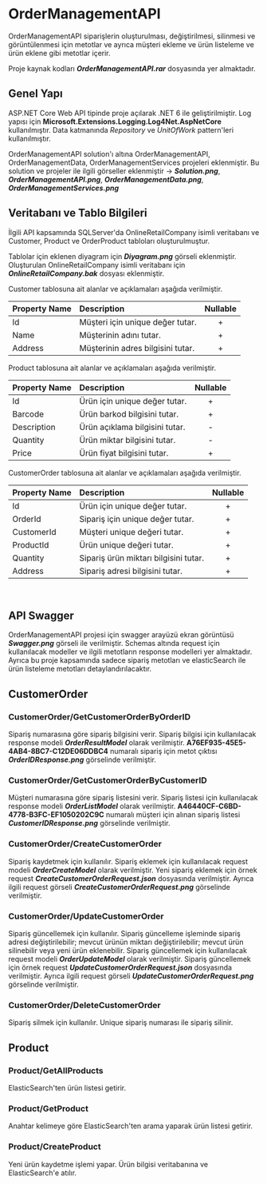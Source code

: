 # OrderManagementAPI
OrderManagementAPI siparişlerin oluşturulması, değiştirilmesi, silinmesi ve görüntülenmesi için metotlar ve ayrıca müşteri ekleme ve ürün listeleme ve ürün eklene gibi metotlar içerir.

Proje kaynak kodları ***OrderManagementAPI.rar*** dosyasında yer almaktadır.

## Genel Yapı

ASP.NET Core Web API tipinde proje açılarak .NET 6 ile geliştirilmiştir. Log yapısı için **Microsoft.Extensions.Logging.Log4Net.AspNetCore** kullanılmıştır. Data katmanında *Repository* ve *UnitOfWork* pattern'leri kullanılmıştır.

OrderManagementAPI solution'ı altına OrderManagementAPI, OrderManagementData, OrderManagementServices projeleri eklenmiştir. Bu solution ve projeler ile ilgili görseller eklenmiştir -> ***Solution.png***, ***OrderManagementAPI.png***, ***OrderManagementData.png***, ***OrderManagementServices.png*** 

## Veritabanı ve Tablo Bilgileri

İlgili API kapsamında SQLServer'da OnlineRetailCompany isimli veritabanı ve Customer, Product ve OrderProduct tabloları oluşturulmuştur. 

Tablolar için eklenen diyagram için ***Diyagram.png*** görseli eklenmiştir.
Oluşturulan OnlineRetailCompany isimli veritabanı için ***OnlineRetailCompany.bak*** dosyası eklenmiştir.

Customer tablosuna ait alanlar ve açıklamaları aşağıda verilmiştir.

| Property Name | Description | Nullable |
| :---          | :---        | :---: |
| Id | Müşteri için unique değer tutar. | + |
| Name | Müşterinin adını tutar. | + |
| Address | Müşterinin adres bilgisini tutar. | + |

Product tablosuna ait alanlar ve açıklamaları aşağıda verilmiştir.

| Property Name | Description | Nullable |
| :---          | :---        | :---: |
| Id | Ürün için unique değer tutar. | + |
| Barcode | Ürün barkod bilgisini tutar. | + |
| Description | Ürün açıklama bilgisini tutar. | - |
| Quantity | Ürün miktar bilgisini tutar. | - |
| Price | Ürün fiyat bilgisini tutar. | + |

CustomerOrder tablosuna ait alanlar ve açıklamaları aşağıda verilmiştir.

| Property Name | Description | Nullable |
| :---          | :---        | :---: |
| Id | Ürün için unique değer tutar. | + |
| OrderId | Sipariş için unique değer tutar. | + |
| CustomerId | Müşteri unique değeri tutar. | + |
| ProductId | Ürün unique değeri tutar. | + |
| Quantity | Sipariş ürün miktarı bilgisini tutar. | + |
| Address | Sipariş adresi bilgisini tutar. | + |

<br/>

## API Swagger

OrderManagementAPI projesi için swagger arayüzü ekran görüntüsü ***Swagger.png*** görseli ile verilmiştir. Schemas altında request için kullanılacak modeller ve ilgili metotların response modelleri yer almaktadır. Ayrıca bu proje kapsamında sadece sipariş metotları ve elasticSearch ile ürün listeleme metotları detaylandırılacaktır.

## CustomerOrder
### CustomerOrder/GetCustomerOrderByOrderID
Sipariş numarasına göre sipariş bilgisini verir. Sipariş bilgisi için kullanılacak response modeli ***OrderResultModel*** olarak verilmiştir.
**A76EF935-45E5-4AB4-8BC7-C12DE06DDBC4** numaralı sipariş için metot çıktısı ***OrderIDResponse.png*** görselinde verilmiştir.

### CustomerOrder/GetCustomerOrderByCustomerID
Müşteri numarasına göre sipariş listesini verir. Sipariş listesi için kullanılacak response modeli ***OrderListModel*** olarak verilmiştir.
**A46440CF-C6BD-4778-B3FC-EF1050202C9C** numaralı müşteri için alınan sipariş listesi ***CustomerIDResponse.png*** görselinde verilmiştir.

### CustomerOrder/CreateCustomerOrder
Sipariş kaydetmek için kullanılır. Sipariş eklemek için kullanılacak request modeli ***OrderCreateModel*** olarak verilmiştir.
Yeni sipariş eklemek için örnek request ***CreateCustomerOrderRequest.json*** dosyasında verilmiştir. Ayrıca ilgili request görseli ***CreateCustomerOrderRequest.png*** görselinde verilmiştir.

### CustomerOrder/UpdateCustomerOrder
Sipariş güncellemek için kullanılır. Sipariş güncelleme işleminde sipariş adresi değiştirilebilir; mevcut ürünün miktarı değiştirilebilir; mevcut ürün silinebilir veya yeni ürün eklenebilir. Sipariş güncellemek için kullanılacak request modeli ***OrderUpdateModel*** olarak verilmiştir.
Sipariş güncellemek için örnek request ***UpdateCustomerOrderRequest.json*** dosyasında verilmiştir. Ayrıca ilgili request görseli ***UpdateCustomerOrderRequest.png*** görselinde verilmiştir.

### CustomerOrder/DeleteCustomerOrder
Sipariş silmek için kullanılır. Unique sipariş numarası ile sipariş silinir.

## Product
### Product/GetAllProducts
ElasticSearch'ten ürün listesi getirir.

### Product/GetProduct
Anahtar kelimeye göre ElasticSearch'ten arama yaparak ürün listesi getirir.

### Product/CreateProduct
Yeni ürün kaydetme işlemi yapar. Ürün bilgisi veritabanına ve ElasticSearch'e atılır.

